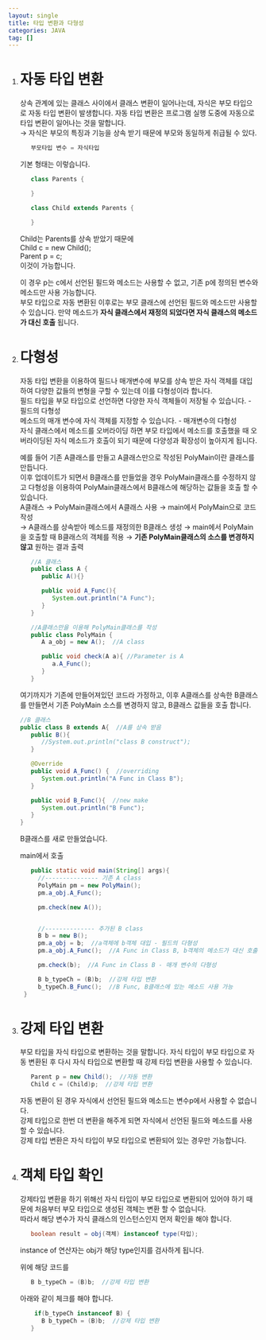 ```yaml
---
layout: single
title: 타입 변환과 다형성
categories: JAVA
tag: []
---
```


1. # 자동 타입 변환
   상속 관계에 있는 클래스 사이에서 클래스 변환이 일어나는데, 자식은 부모 타입으로 자동 타입 변환이 발생합니다. 자동 타입 변환은 프로그램 실행 도중에 자동으로 타입 변환이 일어나는 것을 말합니다.   
   → 자식은 부모의 특징과 기능을 상속 받기 때문에 부모와 동일하게 취급될 수 있다.  

   ```java
      부모타입 변수 = 자식타입
   ```
   기본 형태는 이렇습니다.

   ```java
      class Parents {

      }

      class Child extends Parents {

      }
   ```   
   Child는 Parents를 상속 받았기 때문에   
   Child c = new Child();   
   Parent p = c;   
   이것이 가능합니다.   

   이 경우 p는 c에서 선언된 필드와 메소드는 사용할 수 없고, 기존 p에 정의된 변수와 메소드만 사용 가능합니다.   
   부모 타입으로 자동 변환된 이후로는 부모 클래스에 선언된 필드와 메소드만 사용할 수 있습니다. 만약 메소드가 __자식 클래스에서 재정의 되었다면 자식 클래스의 메소드가 대신 호출__ 됩니다.

1. # 다형성
   자동 타입 변환을 이용하여 필드나 매개변수에 부모를 상속 받은 자식 객체를 대입하여 다양한 값들의 변형을 구할 수 있는데 이를 다형성이라 합니다.    
   필드 타입을 부모 타입으로 선언하면 다양한 자식 객체들이 저장될 수 있습니다. - 필드의 다형성   
   메소드의 매개 변수에 자식 객체를 지정할 수 있습니다. - 매개변수의 다형성      
   자식 클래스에서 메소드를 오버라이딩 하면 부모 타입에서 메소드를 호출했을 때 오버라이딩된 자식 메소드가 호출이 되기 때문에 다양성과 확장성이 높아지게 됩니다.   
   
   예를 들어 기존 A클래스를 만들고 A클래스만으로 작성된 PolyMain이란 클래스를 만듭니다.   
   이후 업데이트가 되면서 B클래스를 만들었을 경우 PolyMain클래스를 수정하지 않고 다형성을 이용하여 PolyMain클래스에서 B클래스에 해당하는 값들을 호출 할 수 있습니다.   
   A클래스 → PolyMain클래스에서 A클래스 사용 → main에서 PolyMain으로 코드 작성   
   → A클래스를 상속받아 메소드를 재정의한 B클래스 생성 → main에서 PolyMain을 호출할 때 B클래스의 객체를 적용 → __기존 PolyMain클래스의 소스를 변경하지 않고__ 원하는 결과 출력
   ```java
      //A 클래스
      public class A {
         public A(){}

         public void A_Func(){
            System.out.println("A Func");
         }
      }

      //A클래스만을 이용해 PolyMain클래스를 작성
      public class PolyMain {
         A a_obj = new A();  //A class

         public void check(A a){ //Parameter is A
            a.A_Func();
         }  
      }
      ```
      여기까지가 기존에 만들어져있던 코드라 가정하고, 이후 A클래스를 상속한 B클래스를 만들면서 기존 PolyMain 소스를 변경하지 않고, B클래스 값들을 호출 합니다.
      ```java
      //B 클래스
      public class B extends A{  //A를 상속 받음
         public B(){
            //System.out.println("class B construct");
         }

         @Override
         public void A_Func() {  //overriding
            System.out.println("A Func in Class B");
         }

         public void B_Func(){  //new make
            System.out.println("B Func");
         }
      }      
   ```   
   B클래스를 새로 만들었습니다.   

   main에서 호출   
   ```java
      public static void main(String[] args){
        //--------------- 기존 A class
        PolyMain pm = new PolyMain();
        pm.a_obj.A_Func();

        pm.check(new A());


        //-------------- 추가된 B class
        B b = new B();
        pm.a_obj = b;  //a객체에 b객체 대입 - 필드의 다형성
        pm.a_obj.A_Func();  //A Func in Class B, b객체의 메소드가 대신 호출

        pm.check(b);  //A Func in Class B - 매개 변수의 다형성

        B b_typeCh = (B)b;  //강제 타입 변환
        b_typeCh.B_Func();  //B Func, B클래스에 있는 메소드 사용 가능
    }
   ```

1. # 강제 타입 변환
   부모 타입을 자식 타입으로 변환하는 것을 말합니다. 자식 타입이 부모 타입으로 자동 변환된 후 다시 자식 타입으로 변환할 때 강제 타입 변환을 사용할 수 있습니다.   
   ```java
      Parent p = new Child();  //자동 변환
      Child c = (Child)p;  //강제 타입 변환
   ```   
   자동 변환이 된 경우 자식에서 선언된 필드와 메소드는 변수p에서 사용할 수 없습니다.    
   강제 타입으로 한번 더 변환을 해주게 되면 자식에서 선언된 필드와 메소드를 사용할 수 있습니다.   
   강제 타입 변환은 자식 타입이 부모 타입으로 변환되어 있는 경우만 가능합니다.   

1. # 객체 타입 확인
   강제타입 변환을 하기 위해선 자식 타입이 부모 타입으로 변환되어 있어야 하기 때문에 처음부터 부모 타입으로 생성된 객체는 변환 할 수 없습니다.   
   따라서 해당 변수가 자식 클래스의 인스턴스인지 먼저 확인을 해야 합니다.   
   ```java
      boolean result = obj(객체) instanceof type(타입);
   ```   
   instance of 연산자는 obj가 해당 type인지를 검사하게 됩니다.   

   위에 해당 코드를
   ```java
      B b_typeCh = (B)b;  //강제 타입 변환
   ```   

   아래와 같이 체크를 해야 합니다.   
   ```java
       if(b_typeCh instanceof B) {
         B b_typeCh = (B)b;  //강제 타입 변환
      }
   ```
